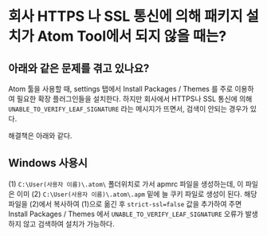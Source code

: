 # 회사 HTTPS 나 SSL 통신에 의해 패키지 설치가 Atom Tool에서 되지 않을 때는?

## 아래와 같은 문제를 겪고 있나요?
Atom 툴을 사용할 때, settings 탭에서 Install Packages / Themes 를 주로 이용하여 필요한 확장 플러그인들을 설치한다. 
하지만 회사에서 HTTPS나 SSL 통신에 의해 
`UNABLE_TO_VERIFY_LEAF_SIGNATURE` 라는 메시지가 뜨면서, 검색이 안되는 경우가 있다.

해결책은 아래와 같다.

## Windows 사용시
(1) `C:\User(사용자 이름)\.atom\` 폴더위치로 가서 apmrc 파일을 생성하는데, 
이 파일은 이미 (2) `C:\User(사용자 이름)\.atom\.apm` 밑에 늘 쿠키 파일로 생성이 된다.
해당 파일을 (2)에서 복사하여 (1)으로 옮긴 후 `strict-ssl=false` 값을 추가하여 주면 
Install Packages / Themes 에서 `UNABLE_TO_VERIFY_LEAF_SIGNATURE` 오류가 발생하지 않고 검색하여 설치가 가능하다.
